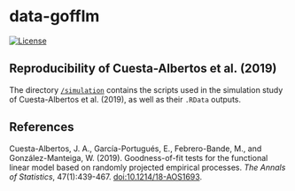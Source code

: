 <!-- README.md is generated from README.Rmd. Please edit that file -->

data-gofflm
===========

[![License](https://img.shields.io/badge/license-GPL%20v3-blue.svg)](https://www.gnu.org/licenses/gpl-3.0)

Reproducibility of Cuesta-Albertos et al. (2019)
------------------------------------------------

The directory
[`/simulation`](https://github.com/egarpor/data-gofflm/tree/master/simulation)
contains the scripts used in the simulation study of Cuesta-Albertos et
al. (2019), as well as their `.RData` outputs.

References
----------

Cuesta-Albertos, J. A., García-Portugués, E., Febrero-Bande, M., and
González-Manteiga, W. (2019). Goodness-of-fit tests for the functional
linear model based on randomly projected empirical processes. *The
Annals of Statistics*, 47(1):439-467.
[doi:10.1214/18-AOS1693](https://doi.org/10.1214/18-AOS1693).
